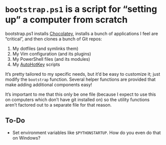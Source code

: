 # `bootstrap.ps1` is a script for “setting up” a computer from scratch

bootstrap.ps1 installs [Chocolatey], installs a bunch of applications I feel are “critical”, and then clones a bunch of Git repos:

1. My dotfiles (and symlinks them)
2. My Vim configuration (and its plugins)
3. My PowerShell files (and its modules)
4. My [AutoHotKey] scripts

It’s pretty tailored to my specific needs, but it’d be easy to customize it;
just modify the `bootstrap` function. Several helper functions are provided
that make adding additional components easy!

It’s important to me that this only be one file (because I expect to use this
on computers which don’t have git installed on) so the utility functions aren’t
factored out to a separate file for that reason.

## To-Do

* Set environment variables like `$PYTHONSTARTUP`. How do you even do that on
  Windows?

[AutoHotKey]: https://autohotkey.com/
[Chocolatey]: https://chocolatey.org/
